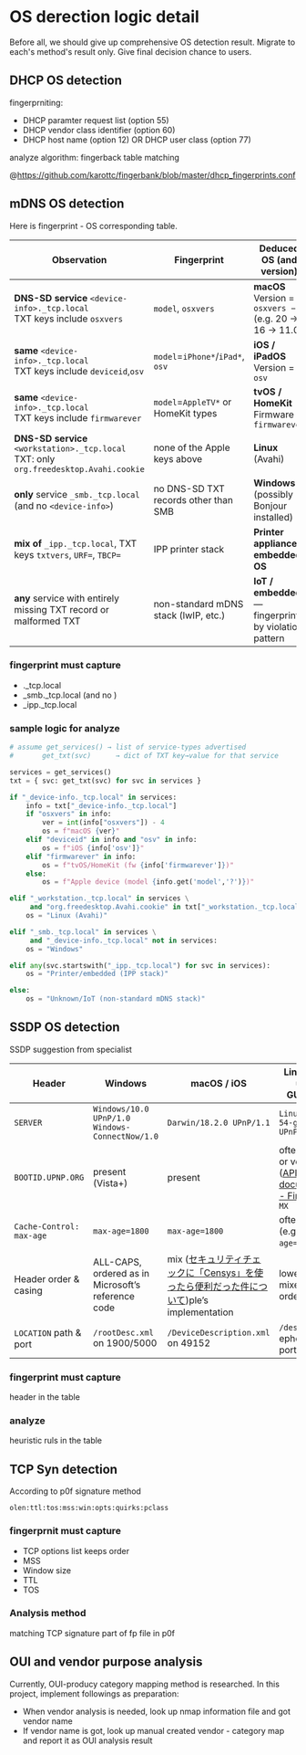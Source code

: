 
# OS derection logic detail

Before all, we should give up comprehensive OS detection result. Migrate to each's method's result only. Give final decision chance to users.

## DHCP OS detection

fingerprniting:
- DHCP paramter request list (option 55)
- DHCP vendor class identifier (option 60)
- DHCP host name (option 12) OR DHCP user class (option 77)

analyze algorithm:
fingerback table matching

@https://github.com/karottc/fingerbank/blob/master/dhcp_fingerprints.conf

## mDNS OS detection

Here is fingerprint - OS corresponding table.

| Observation                                                                 | Fingerprint                          | Deduced OS (and version)                             |
|------------------------------------------------------------------------------|--------------------------------------|-------------------------------------------------------|
| **DNS-SD service** `<device-info>._tcp.local`<br/>TXT keys include `osxvers` | `model`, `osxvers`                   | **macOS**<br/>Version = `osxvers − 4` (e.g. 20 → 16 → 11.0)  |
| **same** `<device-info>._tcp.local`<br/>TXT keys include `deviceid`,`osv`     | `model`=`iPhone*`/`iPad*`, `osv`     | **iOS / iPadOS**<br/>Version = `osv`                   |
| **same** `<device-info>._tcp.local`<br/>TXT keys include `firmwarever`       | `model`=`AppleTV*` or HomeKit types  | **tvOS / HomeKit**<br/>Firmware = `firmwarever`        |
| **DNS-SD service** `<workstation>._tcp.local`<br/>TXT: only `org.freedesktop.Avahi.cookie` | none of the Apple keys above         | **Linux** (Avahi)                                      |
| **only** service `_smb._tcp.local` (and no `<device-info>`)                  | no DNS-SD TXT records other than SMB | **Windows** (possibly Bonjour installed)               |
| **mix of** `_ipp._tcp.local`, TXT keys `txtvers`, `URF=`, `TBCP=`             | IPP printer stack                    | **Printer appliance / embedded OS**                    |
| **any** service with entirely missing TXT record or malformed TXT            | non-standard mDNS stack (lwIP, etc.) | **IoT / embedded**—fingerprint by violation pattern   |

### fingerprint must capture
- <device-info>._tcp.local
- _smb._tcp.local (and no <device-info>)
- _ipp._tcp.local

### sample logic for analyze

```python
# assume get_services() → list of service-types advertised
#       get_txt(svc)      → dict of TXT key→value for that service

services = get_services()
txt = { svc: get_txt(svc) for svc in services }

if "_device-info._tcp.local" in services:
    info = txt["_device-info._tcp.local"]
    if "osxvers" in info:
        ver = int(info["osxvers"]) - 4
        os = f"macOS {ver}"
    elif "deviceid" in info and "osv" in info:
        os = f"iOS {info['osv']}"
    elif "firmwarever" in info:
        os = f"tvOS/HomeKit (fw {info['firmwarever']})"
    else:
        os = f"Apple device (model {info.get('model','?')})"

elif "_workstation._tcp.local" in services \
     and "org.freedesktop.Avahi.cookie" in txt["_workstation._tcp.local"]:
    os = "Linux (Avahi)"

elif "_smb._tcp.local" in services \
     and "_device-info._tcp.local" not in services:
    os = "Windows"

elif any(svc.startswith("_ipp._tcp.local") for svc in services):
    os = "Printer/embedded (IPP stack)"

else:
    os = "Unknown/IoT (non-standard mDNS stack)"

```

## SSDP OS detection

SSDP suggestion from specialist

| Header                    | Windows                                                   | macOS / iOS                             | Linux (mini-upnpd, GUPnPd…)            |
   |---------------------------|-----------------------------------------------------------|-----------------------------------------|----------------------------------------|
   | `SERVER`                  | `Windows/10.0 UPnP/1.0 Windows-ConnectNow/1.0`            | `Darwin/18.2.0 UPnP/1.1`                | `Linux/4.15.0-54-generic UPnP/1.0 …`   |
   | `BOOTID.UPNP.ORG`         | present (Vista+)                                          | present                                 | often absent or vendor-spe ([API documentation - Fingerbank](https://api.fingerbank.org/api_doc/2/combinations/interrogate.html?utm_source=chatgpt.com)) `MX`                      | `MX: 2`                                                   | usually `MX: 3`                         | `MX: 3` or higher, varies by SDK       |
   | `Cache-Control: max-age`  | `max-age=1800`                                            | `max-age=1800`                          | often shorter (e.g. `max-age=120`)     |
   | Header order & casing     | ALL-CAPS, ordered as in Microsoft’s reference code        | mix ([セキュリティチェックに「Censys」を使ったら便利だった件について](https://qiita.com/fujihide/items/b1a9fe342a482dacc655?utm_source=chatgpt.com))ple’s implementation | lowercase or mixed, code-order driven  |
   | `LOCATION` path & port    | `/rootDesc.xml` on 1900/5000                              | `/DeviceDescription.xml` on 49152       | `/desc.xml` on ephemeral port          |

### fingerprint must capture
header in the table

### analyze
heuristic ruls in the table

## TCP Syn detection

According to p0f signature method

`olen:ttl:tos:mss:win:opts:quirks:pclass`

### fingerprnit must capture
- TCP options list keeps order
- MSS
- Window size
- TTL
- TOS

### Analysis method
matching TCP signature part of fp file in p0f

## OUI and vendor purpose analysis

Currently, OUI-producy category mapping method is researched.
In this project, implement followings as preparation:

- When vendor analysis is needed, look up nmap information file and got vendor name
- If vendor name is got, look up manual created vendor - category map and report it as OUI analysis result